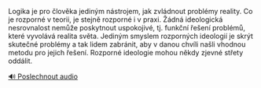 
Logika je pro člověka jediným nástrojem, jak zvládnout problémy reality. Co je rozporné v teorii, je stejně rozporné i v praxi. Žádná ideologická nesrovnalost nemůže poskytnout uspokojivé, tj. funkční řešení problémů, které vyvolává realita světa. Jediným smyslem rozporných ideologií je skrýt skutečné problémy a tak lidem zabránit, aby v danou chvíli našli vhodnou metodu pro jejich řešení. Rozporné ideologie mohou někdy zjevné střety oddálit.

[🔊 Poslechnout audio](/data/7-paragraphs/audio/chapter_38/para_011-Logika-je-pro-lovka-jedinm-nstrojem-jak-zvld.mp3)
